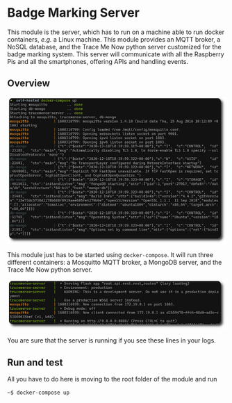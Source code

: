 # Badge Marking Server

This module is the server, which has to run on a machine able to run docker containers, *e.g.* a Linux machine. This module provides an MQTT broker, a NoSQL database, and the Trace Me Now python server customized for the badge marking system. This server will communicate with all the Raspberry Pis and all the smartphones, offering APIs and handling events.

## Overview

![Docker-compose execution](../admin-dashboard/src/assets/screenshots/rounded-server-1.png)

This module just has to be started using `docker-compose`. It will run three different containers: a Mosquitto MQTT broker, a MongoDB server, and the Trace Me Now python server.

![Server execution](../admin-dashboard/src/assets/screenshots/rounded-server-2.png)

You are sure that the server is running if you see these lines in your logs.

## Run and test

All you have to do here is moving to the root folder of the module and run

```bash
~$ docker-compose up
```